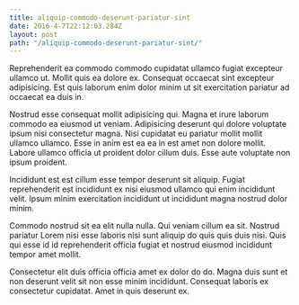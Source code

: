 ```yaml
---
title: aliquip-commodo-deserunt-pariatur-sint
date: 2016-4-7T22:12:03.284Z
layout: post
path: "/aliquip-commodo-deserunt-pariatur-sint/"
---
```


Reprehenderit ea commodo commodo cupidatat ullamco fugiat excepteur ullamco ut. Mollit quis ea dolore ex. Consequat occaecat sint excepteur adipisicing. Est quis laborum enim dolor minim ut sit exercitation pariatur ad occaecat ea duis in.

Nostrud esse consequat mollit adipisicing qui. Magna et irure laborum commodo ea eiusmod ut veniam. Adipisicing deserunt qui dolore voluptate ipsum nisi consectetur magna. Nisi cupidatat eu pariatur mollit mollit ullamco ullamco. Esse in anim est ea ea in est amet non dolore mollit. Labore ullamco officia ut proident dolor cillum duis. Esse aute voluptate non ipsum proident.

Incididunt est est cillum esse tempor deserunt sit aliquip. Fugiat reprehenderit est incididunt ex nisi eiusmod ullamco qui enim incididunt velit. Ipsum minim exercitation incididunt ut incididunt magna nostrud dolor minim.

Commodo nostrud sit ea elit nulla nulla. Qui veniam cillum ea sit. Nostrud pariatur Lorem nisi esse laboris nisi sunt aliquip do quis quis duis nisi. Quis qui esse id id reprehenderit officia fugiat et nostrud eiusmod incididunt tempor amet mollit.

Consectetur elit duis officia officia amet ex dolor do do. Magna duis sunt et non deserunt velit sit non esse minim incididunt. Consequat laboris ex consectetur cupidatat. Amet in quis deserunt ex.